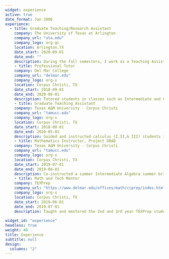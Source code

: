 ```yaml
---
widget: experience
active: true
date_format: Jan 2006
experience:
  - title: Graduate Teaching/Research Assistant
    company: The University of Texas at Arlington
    company_url: "uta.edu"
    company_logo: org-gc
    location: Arlington,TX
    date_start: 2020-09-01
    date_end: ""
    description: During the fall semesters, I work as a Teaching Assistant for the calculus instructors where I       guide the students in the lab portion of their class with lab assignments.  During the spring semesters, I       work directly with my advisors Dr. Li Wang and Dr. Ren-Cang Li on my current research pertaining to my           dissertation.  
    - title: Professional Tutor
    company: Del Mar College
    company_url: "delmar.edu"
    company_logo: org-x
    location: Corpus Christi, TX
    date_start: 2018-09-01
    date_end: 2020-08-01
    description: Tutored students in classes such as Intermediate and College Algebra up to Calculus and               Differential Equations.  In addition, University Physics I & II.  
    - title: Graduate Teaching Assistant
    company: Texas A&M University - Corpus Christi
    company_url: "tamucc.edu"
    company_logo: org-x
    location: Corpus Christi, TX
    date_start: 2018-08-01
    date_end: 2020-05-01
    description: Guided and instructed calculus (I,II,& III) students in MATLAB based labs which took concepts from     lecture to an applied platform.  
    - title: Mathematics Instructor, Project GRAD
    company: Texas A&M University - Corpus Christi
    company_url: "tamucc.edu"
    company_logo: org-x
    location: Corpus Christi, TX
    date_start: 2019-07-01
    date_end: 2019-08-01
    description: Co-instructed a summer Intermediate Algebra summer bridge class to incoming college freshman to     test and aid in their college readiness.  
    - title: Math and Tech Mentor
    company: TEXPrep
    company_url: "https://www.delmar.edu/offices/math/ccprep/index.html"
    company_logo: org-x
    location: Corpus Christi, TX
    date_start: 2019-06-01
    date_end: 2019-07-01
    description: Taught and mentored the 2nd and 3rd year TEXPrep students in their respective subjects such as       physics, basic group theory, scientific research, statistics, logic, modular arithmetic, and professional         writing.  
    
widget_id: "experience"
headless: true
weight: 40
title: Experience
subtitle: null
design:
  columns: "2"
---
```

